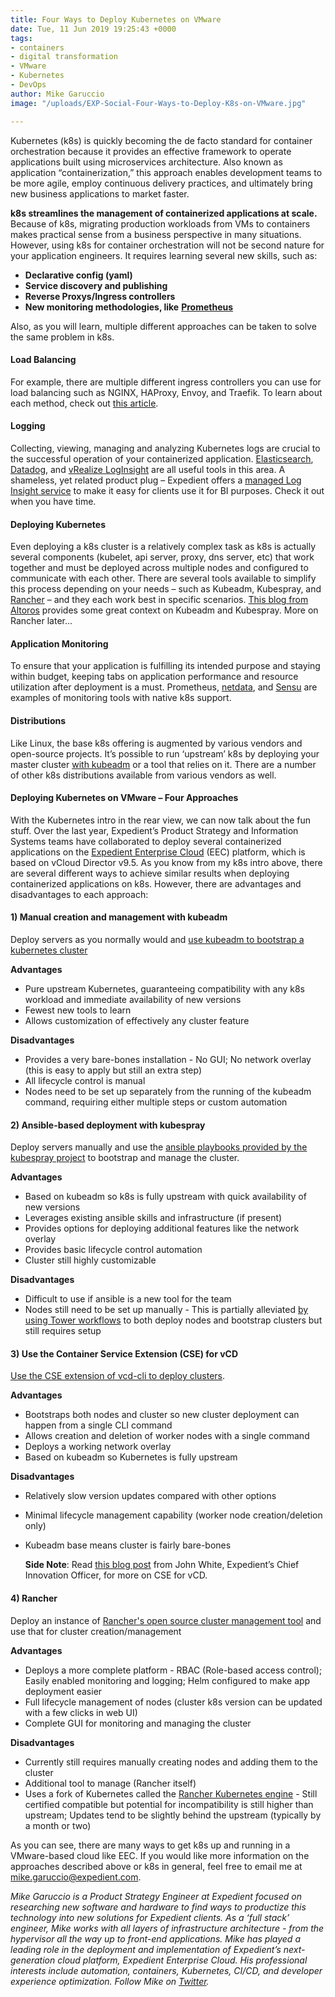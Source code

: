 ```yaml
---
title: Four Ways to Deploy Kubernetes on VMware
date: Tue, 11 Jun 2019 19:25:43 +0000
tags:
- containers
- digital transformation
- VMware
- Kubernetes
- DevOps
author: Mike Garuccio
image: "/uploads/EXP-Social-Four-Ways-to-Deploy-K8s-on-VMware.jpg"

---
```

Kubernetes (k8s) is quickly becoming the de facto standard for container orchestration because it provides an effective framework to operate applications built using microservices architecture. Also known as application “containerization,” this approach enables development teams to be more agile, employ continuous delivery practices, and ultimately bring new business applications to market faster.

**k8s streamlines the management of containerized applications at scale.** Because of k8s, migrating production workloads from VMs to containers makes practical sense from a business perspective in many situations. However, using k8s for container orchestration will not be second nature for your application engineers. It requires learning several new skills, such as:

* **Declarative config (yaml)**
* **Service discovery and publishing**
* **Reverse Proxys/Ingress controllers**
* **New monitoring methodologies, like** [**Prometheus**](https://github.com/coreos/prometheus-operator)

Also, as you will learn, multiple different approaches can be taken to solve the same problem in k8s.

#### Load Balancing

For example, there are multiple different ingress controllers you can use for load balancing such as NGINX, HAProxy, Envoy, and Traefik. To learn about each method, check out [this article](https://kubedex.com/ingress/).

#### Logging

Collecting, viewing, managing and analyzing Kubernetes logs are crucial to the successful operation of your containerized application. [Elasticsearch](https://www.elastic.co/elasticsearch-kubernetes), [Datadog](https://www.datadoghq.com/log-management/), and [vRealize LogInsight](https://www.vmware.com/products/vrealize-log-insight.html) are all useful tools in this area. A shameless, yet related product plug – Expedient offers a [managed Log Insight service](https://www.expedient.com/services/managed-services/compliance-security/unified-log-management/) to make it easy for clients use it for BI purposes. Check it out when you have time.

#### Deploying Kubernetes

Even deploying a k8s cluster is a relatively complex task as k8s is actually several components (kubelet, api server, proxy, dns server, etc) that work together and must be deployed across multiple nodes and configured to communicate with each other. There are several tools available to simplify this process depending on your needs – such as Kubeadm, Kubespray, and [Rancher](https://rancher.com/what-is-rancher/how-is-rancher-different/) – and they each work best in specific scenarios. [This blog from Altoros](https://www.altoros.com/blog/a-multitude-of-kubernetes-deployment-tools-kubespray-kops-and-kubeadm/) provides some great context on Kubeadm and Kubespray. More on Rancher later...

#### Application Monitoring

To ensure that your application is fulfilling its intended purpose and staying within budget, keeping tabs on application performance and resource utilization after deployment is a must. Prometheus, [netdata](https://docs.netdata.cloud/), and [Sensu](https://sensu.io/solutions/container-monitoring) are examples of monitoring tools with native k8s support.

#### Distributions

Like Linux, the base k8s offering is augmented by various vendors and open-source projects. It’s possible to run ‘upstream’ k8s by deploying your master cluster [with kubeadm](https://kubernetes.io/docs/setup/independent/create-cluster-kubeadm/) or a tool that relies on it. There are a number of other k8s distributions available from various vendors as well.

#### Deploying Kubernetes on VMware – Four Approaches

With the Kubernetes intro in the rear view, we can now talk about the fun stuff. Over the last year, Expedient’s Product Strategy and Information Systems teams have collaborated to deploy several containerized applications on the [Expedient Enterprise Cloud](https://www.expedient.com/services/infrastructure-as-a-service/cloud/) (EEC) platform, which is based on vCloud Director v9.5. As you know from my k8s intro above, there are several different ways to achieve similar results when deploying containerized applications on k8s. However, there are advantages and disadvantages to each approach:

#### 1) Manual creation and management with kubeadm

Deploy servers as you normally would and [use kubeadm to bootstrap a kubernetes cluster](https://kubernetes.io/docs/setup/independent/create-cluster-kubeadm/)

**Advantages**

* Pure upstream Kubernetes, guaranteeing compatibility with any k8s workload and immediate availability of new versions
* Fewest new tools to learn
* Allows customization of effectively any cluster feature

**Disadvantages**

* Provides a very bare-bones installation - No GUI; No network overlay (this is easy to apply but still an extra step)
* All lifecycle control is manual
* Nodes need to be set up separately from the running of the kubeadm command, requiring either multiple steps or custom automation

#### 2) Ansible-based deployment with kubespray

Deploy servers manually and use the [ansible playbooks provided by the kubespray project](https://github.com/kubernetes-sigs/kubespray) to bootstrap and manage the cluster.

**Advantages**

* Based on kubeadm so k8s is fully upstream with quick availability of new versions
* Leverages existing ansible skills and infrastructure (if present)
* Provides options for deploying additional features like the network overlay
* Provides basic lifecycle control automation
* Cluster still highly customizable

**Disadvantages**

* Difficult to use if ansible is a new tool for the team
* Nodes still need to be set up manually - This is partially alleviated [by using Tower workflows](https://docs.ansible.com/ansible-tower/latest/html/userguide/workflows.html) to both deploy nodes and bootstrap clusters but still requires setup

#### 3) Use the Container Service Extension (CSE) for vCD

[Use the CSE extension of vcd-cli to deploy clusters](https://vmware.github.io/container-service-extension/CLUSTER_ADMIN.html#example).

**Advantages**

* Bootstraps both nodes and cluster so new cluster deployment can happen from a single CLI command
* Allows creation and deletion of worker nodes with a single command
* Deploys a working network overlay
* Based on kubeadm so Kubernetes is fully upstream

**Disadvantages**

* Relatively slow version updates compared with other options
* Minimal lifecycle management capability (worker node creation/deletion only)
* Kubeadm base means cluster is fairly bare-bones

  **Side Note**: Read [this blog post](https://www.expedient.com/blog/deploy-kubernetes-clusters-alongside-virtual-machines-with-expedient-enterprise-cloud/) from John White, Expedient’s Chief Innovation Officer, for more on CSE for vCD.

#### 4) Rancher

Deploy an instance of [Rancher's open source cluster management tool](https://rancher.com/products/rancher/) and use that for cluster creation/management

**Advantages**

* Deploys a more complete platform - RBAC (Role-based access control); Easily enabled monitoring and logging; Helm configured to make app deployment easier
* Full lifecycle management of nodes (cluster k8s version can be updated with a few clicks in web UI)
* Complete GUI for monitoring and managing the cluster

**Disadvantages**

* Currently still requires manually creating nodes and adding them to the cluster
* Additional tool to manage (Rancher itself)
* Uses a fork of Kubernetes called the [Rancher Kubernetes engine](https://github.com/rancher/rke) - Still certified compatible but potential for incompatibility is still higher than upstream; Updates tend to be slightly behind the upstream (typically by a month or two)

As you can see, there are many ways to get k8s up and running in a VMware-based cloud like EEC. If you would like more information on the approaches described above or k8s in general, feel free to email me at [mike.garuccio@expedient.com](mailto:mike.garuccio@expedient.com).

_Mike Garuccio is a Product Strategy Engineer at Expedient focused on researching new software and hardware to find ways to productize this technology into new solutions for Expedient clients. As a ‘full stack’ engineer, Mike works with all layers of infrastructure architecture - from the hypervisor all the way up to front-end applications. Mike has played a leading role in the deployment and implementation of Expedient’s next-generation cloud platform, Expedient Enterprise Cloud. His professional interests include automation, containers, Kubernetes, CI/CD, and developer experience optimization. Follow Mike on_ [_Twitter_](https://twitter.com/mgaruccio)_._